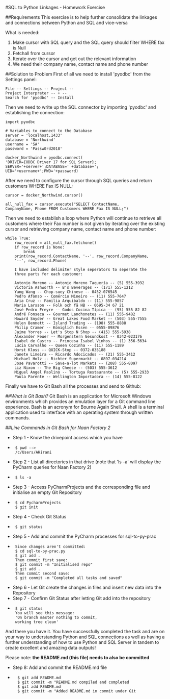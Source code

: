#SQL to Python Linkages - Homework Exercise

##Requirements
This exercise is to help further consolidate the linkages and connections between Python and SQL and vice-versa

What is needed:
1) Make cursor with SQL query and the SQL query should filter WHERE fax is Null
2) Fetchall from cursor
3) Iterate over the cursor and get out the relevant information
4) We need their company name, contact name and phone number

##Solution to Problem
First of all we need to install 'pyodbc' from the Settings panel:
````
File -- Settings -- Project -- 
Project Interpreter -- + -- 
Search for 'pyodbc' -- Install
````

Then we need to write up the SQL connector by importing 'pyodbc' and establishing the connection:
````
import pyodbc

# Variables to connect to the Database
server = 'localhost,1433'
database = 'Northwind'
username = 'SA'
password = 'Passw0rd2018'

docker_Northwind = pyodbc.connect(
'DRIVER={ODBC Driver 17 for SQL Server};
SERVER='+server+';DATABASE=' +database+';
UID='+username+';PWD='+password)
````

After we need to configure the cursor through SQL queries and return customers WHERE Fax IS NULL:

````
cursor = docker_Northwind.cursor()

all_null_fax = cursor.execute("SELECT ContactName, 
CompanyName, Phone FROM Customers WHERE Fax IS NULL;")
````

Then we need to establish a loop where Python will continue to retrieve all customers where their Fax number is not given by iterating over the existing cursor and retrieving company name, contact name and phone number:

````
while True:
    row_record = all_null_fax.fetchone()
    if row_record is None:
        break
    print(row_record.ContactName, '--', row_record.CompanyName, 
    '--', row_record.Phone)
    
    I have included delimiter style seperators to seperate the 
    three parts for each customer:
    
    Antonio Moreno -- Antonio Moreno Taquería -- (5) 555-3932
    Victoria Ashworth -- B's Beverages -- (171) 555-1212
    Yang Wang -- Chop-suey Chinese -- 0452-076545
    Pedro Afonso -- Comércio Mineiro -- (11) 555-7647
    Aria Cruz -- Familia Arquibaldo -- (11) 555-9857
    Maria Larsson -- Folk och fä HB -- 0695-34 67 21
    José Pedro Freyre -- Godos Cocina Típica -- (95) 555 82 82
    André Fonseca -- Gourmet Lanchonetes -- (11) 555-9482
    Howard Snyder -- Great Lakes Food Market -- (503) 555-7555
    Helen Bennett -- Island Trading -- (198) 555-8888
    Philip Cramer -- Königlich Essen -- 0555-09876
    Jaime Yorres -- Let's Stop N Shop -- (415) 555-5938
    Alexander Feuer -- Morgenstern Gesundkost -- 0342-023176
    Isabel de Castro -- Princesa Isabel Vinhos -- (1) 356-5634
    Lúcia Carvalho -- Queen Cozinha -- (11) 555-1189
    Horst Kloss -- QUICK-Stop -- 0372-035188
    Janete Limeira -- Ricardo Adocicados -- (21) 555-3412
    Michael Holz -- Richter Supermarkt -- 0897-034214
    Jose Pavarotti -- Save-a-lot Markets -- (208) 555-8097
    Liz Nixon -- The Big Cheese -- (503) 555-3612
    Miguel Angel Paolino -- Tortuga Restaurante -- (5) 555-2933
    Paula Parente -- Wellington Importadora -- (14) 555-8122
````

Finally we have to Git Bash all the processes and send to Github:

##*What is Git Bash?*
Git Bash is an application for Microsoft Windows environments which provides an emulation layer for a Git command line experience. Bash is an acronym for Bourne Again Shell. A shell is a terminal application used to interface with an operating system through written commands.

##*Line Commands in Git Bash for Naan Factory 2*
- Step 1 - Know the drivepoint access which you have
-      $ pwd -->
       /c/Users/AHirani
- Step 2 - List all directories in that drive (note that 'ls -a' will display the PyCharm queries for Naan Factory 2)
-      $ ls -a
- Step 3 - Access PyCharmProjects and the corresponding file and initialise an empty Git Repository
-      $ cd PycharmProjects
       $ git init
- Step 4 - Check Git Status
-      $ git status
- Step 5 - Add and commit the PyCharm processes for sql-to-py-prac
-      Since changes aren't committed:
       $ cd sql-to-py-prac.py
       $ git add .
       Then commit first save:
       $ git commit -m "Initialised repo"
       $ git add .
       Then commit second save:
       $ git commit -m "Completed all tasks and saved"
- Step 6 - Let Git create the changes in files and insert new data into the Repository
- Step 7 - Confirm Git Status after letting Git add into the repository
-      $ git status
       You will see this message:
       'On branch master nothing to commit, 
       working tree clean'

And there you have it. You have successfully completed the task and are on your way to understanding Python and SQL connections as well as having a further understanding of how to use Python and SQL Server in tandem to create excellent and amazing data outputs!
       
Please note: **the README.md (this file) needs to also be committed**

- Step 8: Add and commit the README.md file
-       $ git add README.md
        $ git commit -m "README.md compiled and completed
        $ git add README.md
        $ git commit -m "Added README.md in commit under Git